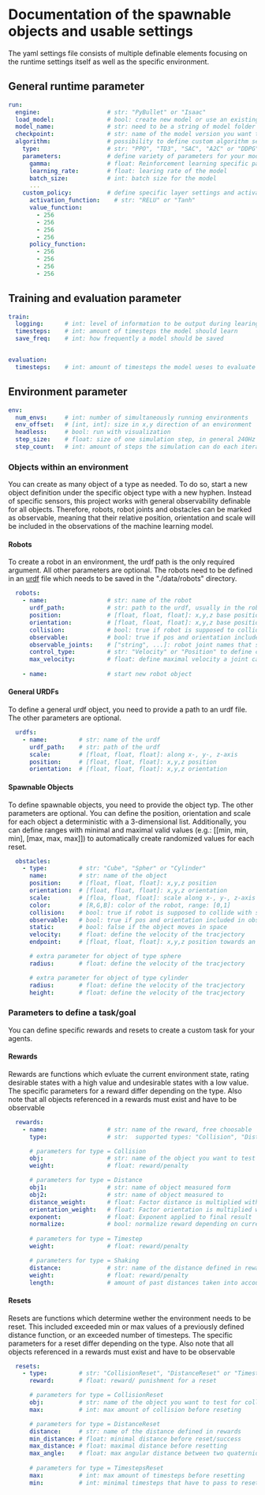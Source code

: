 # Documentation of the spawnable objects and usable settings
The yaml settings file consists of multiple definable elements focusing on the runtime settings itself as well as the specific environment. 

## General runtime parameter 
```yaml
run:
  engine:                   # str: "PyBullet" or "Isaac"
  load_model:               # bool: create new model or use an existing one 
  model_name:               # str: need to be a string of model folder
  checkpoint:               # str: name of the model version you want to continue training (including .zip)
  algorithm:                # possibility to define custom algorithm settings. Otherwise a default is used
    type:                   # str: "PPO", "TD3", "SAC", "A2C" or "DDPG"
    parameters:             # define variety of parameters for your model e.g.:
      gamma:                # float: Reinforcement learning specific parameter
      learning_rate:        # float: learing rate of the model
      batch_size:           # int: batch size for the model
      ...
    custom_policy:          # define specific layer settings and activation function
      activation_function:    # str: "RELU" or "Tanh"
      value_function:
        - 256
        - 256
        - 256
        - 256
      policy_function:
        - 256
        - 256
        - 256
        - 256
```

## Training and evaluation parameter
```yaml 
train:  	
  logging:      # int: level of information to be output during learing 0, 1, 2, ...
  timesteps:    # int: amount of timesteps the model should learn
  save_freq:    # int: how frequently a model should be saved


evaluation:
  timesteps:    # int: amount of timesteps the model ueses to evaluate
```

## Environment parameter
```yaml 
env:
  num_envs:     # int: number of simultaneously running environments
  env_offset:   # [int, int]: size in x,y direction of an environment
  headless:     # bool: run with visualization
  step_size:    # float: size of one simulation step, in general 240Hz = 1/240
  step_count:   # int: amount of steps the simulation can do each iteration
```

### Objects within an environment
You can create as many object of a type as needed. To do so, start a new object definition under the specific object type with a new hyphen. Instead of specific sensors, this project works with general observability definable for all objects. Therefore, robots, robot joints and obstacles can be marked as observable, meaning that their relative position, orientation and scale will be included in the observations of the machine learning model.

#### Robots
To create a robot in an environment, the urdf path is the only required argument. All other parameters are optional. The robots need to be defined in an [urdf](http://wiki.ros.org/urdf) file which needs to be saved in the "./data/robots" directory.
```yaml 
  robots:
    - name:                 # str: name of the robot  
      urdf_path:            # str: path to the urdf, usually in the robots folder
      position:             # [float, float, float]: x,y,z base position of the robot
      orientation:          # [float, float, float]: x,y,z base position of the robot
      collision:            # bool: true if robot is supposed to collide with surroundings
      observable:           # bool: true if pos and orientation included in observations for training
      observable_joints:    # ["string", ...]: robot joint names that should be observerd
      control_type:         # str: "Velocity" or "Position" to define control type
      max_velocity:         # float: define maximal velocity a joint can be moved by 
    
    - name:                 # start new robot object
```

#### General URDFs
To define a general urdf object, you need to provide a path to an urdf file. The other parameters are optional. 
```yaml 
  urdfs:
    - name:         # str: name of the urdf
      urdf_path:    # str: path of the urdf
      scale:        # [float, float, float]: along x-, y-, z-axis
      position:     # [float, float, float]: x,y,z position
      orientation:  # [float, float, float]: x,y,z orientation
```  

#### Spawnable Objects
To define spawnable objects, you need to provide the object typ. The other parameters are optional. You can define the position, orientation and scale for each object a deterministic with a 3-dimensional list. Additionally, you can define ranges with minimal and maximal valid values (e.g.: [[min, min, min], [max, max, max]]) to automatically create randomized values for each reset.
```yaml 
  obstacles:
    - type:         # str: "Cube", "Spher" or "Cylinder"
      name:         # str: name of the object
      position:     # [float, float, float]: x,y,z position
      orientation:  # [float, float, float]: x,y,z orientation
      scale:        # [floa, float, float]: scale along x-, y-, z-axis 
      color:        # [R,G,B]: color of the robot, range: [0,1]
      collision:    # bool: true if robot is supposed to collide with surroundings
      observable:   # bool: true if pos and orientation included in observations for training
      static:       # bool: false if the object moves in space 
      velocity:     # float: define the velocity of the tracjectory  
      endpoint:     # [float, float, float]: x,y,z position towards an object moves

      # extra parameter for object of type sphere
      radius:       # float: define the velocity of the tracjectory  

      # extra parameter for object of type cylinder
      radius:       # float: define the velocity of the tracjectory  
      height:       # float: define the velocity of the tracjectory  
```  

### Parameters to define a task/goal
You can define specific rewards and resets to create a custom task for your agents.

#### Rewards
Rewards are functions which evluate the current environment state, rating desirable states with a high value and undesirable states with a low value. The specific parameters for a reward differ depending on the type. Also note that all objects referenced in a rewards must exist and have to be observable
```yaml 
  rewards:
    - name:                 # str: name of the reward, free choosable 
      type:                 # str:  supported types: "Collision", "Distance" , "Timestep", Shaking

      # parameters for type = Collision 
      obj:                  # str: name of the object you want to test for collision 
      weight:               # float: reward/penalty

      # parameters for type = Distance  
      obj1:                 # str: name of object measured form   
      obj2:                 # str: name of object measured to
      distance_weight:      # float: Factor distance is multiplied with
      orientation_weight:   # float: Factor orientation is multiplied with
      exponent:             # float: Exponent applied to final result
      normalize:            # bool: normalize reward depending on current pos relative to beginning pos
    
      # parameters for type = Timestep
      weight:               # float: reward/penalty

      # parameters for type = Shaking
      distance:             # str: name of the distance defined in rewards 
      weight:               # float: reward/penalty
      length:               # amount of past distances taken into account
``` 

#### Resets
Resets are functions which determine wether the environment needs to be reset. This included exceeded min or max values of a previously defined distance function, or an exceeded number of timesteps. The specific parameters for a reset differ depending on the type. Also note that all objects referenced in a rewards must exist and have to be observable
```yaml 
  resets:  
    - type:         # str: "CollisionReset", "DistanceReset" or "TimestepsReset"
      reward:       # float: reward/ punishment for a reset

      # parameters for type = CollisionReset 
      obj:          # str: name of the object you want to test for collision 
      max:          # int: max amount of collision before reseting

      # parameters for type = DistanceReset 
      distance:     # str: name of the distance defined in rewards 
      min_distance: # float: minimal distance before reset/success
      max_distance: # float: maximal distance before resetting
      max_angle:    # float: max angular distance between two quaternions before resetting 
      
      # parameters for type = TimestepsReset 
      max:          # int: max amount of timesteps before resetting
      min:          # int: minimal timesteps that have to pass to reset/success
``` 
